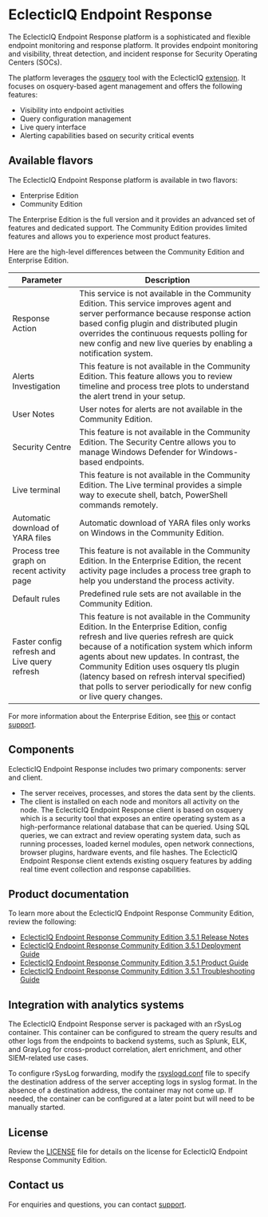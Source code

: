 # EclecticIQ Endpoint Response

The EclecticIQ Endpoint Response platform is a sophisticated and flexible endpoint monitoring and response platform. It provides endpoint monitoring and visibility, threat detection, and incident response for Security Operating Centers (SOCs).

The platform leverages the [osquery](https://osquery.io/) tool with the EclecticIQ [extension](https://github.com/EclecticIQ/osq-ext-bin). It focuses on osquery-based agent management and offers the following features:

- Visibility into endpoint activities
- Query configuration management
- Live query interface
- Alerting capabilities based on security critical events

## Available flavors

The EclecticIQ Endpoint Response platform is available in two flavors:

- Enterprise Edition
- Community Edition

The Enterprise Edition is the full version and it provides an advanced set of features and dedicated support. The Community Edition provides limited features and allows you to experience most product features.

Here are the high-level differences between the Community Edition and Enterprise Edition.

| Parameter | Description                                                                                                                                                                                  |
|-----------|--------------------------------------------------------------------------------------------------------------------------------------------------------------------|
| Response Action       |  This service is not available in the Community Edition. This service improves agent and server performance because response action based config plugin and distributed plugin overrides the continuous requests polling for new config and new live queries by enabling a notification system.                                     |
| Alerts Investigation       | This feature is not available in the Community Edition. This feature allows you to review timeline and process tree plots to understand the alert trend in your setup.                                         |
| User Notes     |   User notes for alerts are not available in the Community Edition.                                                                                                            |
| Security Centre       | This feature is not available in the Community Edition. The Security Centre allows you to manage Windows Defender for Windows-based endpoints. |                                                                         |  
| Live terminal       | This feature is not available in the Community Edition. The Live terminal provides a simple way to execute shell, batch, PowerShell commands remotely.        |
| Automatic download of YARA files        | Automatic download of YARA files only works on Windows in the Community Edition.                                         |
| Process tree graph on recent activity page       | This feature is not available in the Community Edition. In the Enterprise Edition, the recent activity page includes a process tree graph to help you understand the process activity.                                                                       |
| Default rules       | Predefined rule sets are not available in the Community Edition.                                                                            |
| Faster config refresh and Live query refresh       | This feature is not available in the Community Edition. In the Enterprise Edition, config refresh and live queries refresh are quick because of a notification system which inform agents about new updates. In contrast, the Community Edition uses  osquery tls plugin (latency based on refresh interval specified) that polls to server periodically for new config or live query changes.                                                                                 |  

For more information about the Enterprise Edition, see [this](https://github.com/EclecticIQ/eiq-er-docs) or contact [support](mailto:support@eclecticiq.com).

## Components

EclecticIQ Endpoint Response includes two primary components: server and client.

- The server receives, processes, and stores the data sent by the clients.
- The client is installed on each node and monitors all activity on the node. The EclecticIQ Endpoint Response client is based on osquery which is a security tool that exposes an entire operating system as a high-performance relational database that can be queried. Using SQL queries, we can extract and review operating system data, such as running processes, loaded kernel modules, open network connections, browser plugins, hardware events, and file hashes. The EclecticIQ Endpoint Response client extends existing osquery features by adding real time event collection and response capabilities.

## Product documentation

To learn more about the EclecticIQ Endpoint Response Community Edition, review the following:

- [EclecticIQ Endpoint Response Community Edition 3.5.1 Release Notes](docs/eiq_er_ce_release_notes.pdf)
- [EclecticIQ Endpoint Response Community Edition 3.5.1 Deployment Guide](docs/eiq_er_ce_deployment_guide.pdf)
- [EclecticIQ Endpoint Response Community Edition 3.5.1 Product Guide](docs/eiq_er_ce_product_guide.pdf)
- [EclecticIQ Endpoint Response Community Edition 3.5.1 Troubleshooting Guide](docs/eiq_er_ce_troubleshooting_guide.pdf)

## Integration with analytics systems

The EclecticIQ Endpoint Response server is packaged with an rSysLog container. This container can be configured to stream the query results and other logs from the endpoints to backend systems, such as Splunk, ELK, and GrayLog for cross-product correlation, alert enrichment, and other SIEM-related use cases.

To configure rSysLog forwarding, modify the [rsyslogd.conf](rSysLogF/rsyslogd.conf) file to specify the destination address of the server accepting logs in syslog format. In the absence of a destination address, the container may not come up. If needed, the container can be configured at a later point but will need to be manually started.

## License

Review the [LICENSE](LICENSE) file for details on the license for EclecticIQ Endpoint Response Community Edition.

## Contact us

For enquiries and questions, you can contact [support](mailto:support@eclecticiq.com).
